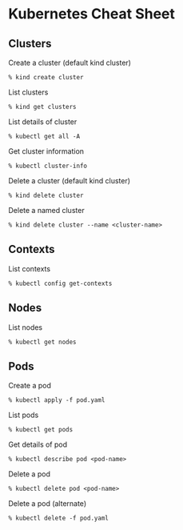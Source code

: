 # Kubernetes Cheat Sheet

## Clusters

Create a cluster (default kind cluster)
```
% kind create cluster
```

List clusters
```
% kind get clusters
```

List details of cluster
```
% kubectl get all -A
```

Get cluster information
```
% kubectl cluster-info
```

Delete a cluster (default kind cluster)
```
% kind delete cluster
```

Delete a named cluster
```
% kind delete cluster --name <cluster-name>
```

## Contexts

List contexts
```
% kubectl config get-contexts
```

## Nodes

List nodes
```
% kubectl get nodes
```

## Pods

Create a pod
```
% kubectl apply -f pod.yaml
```

List pods
```
% kubectl get pods
```

Get details of pod
```
% kubectl describe pod <pod-name>
```

Delete a pod
```
% kubectl delete pod <pod-name>
```

Delete a pod (alternate)
```
% kubectl delete -f pod.yaml
```

